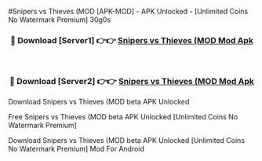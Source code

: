 #Snipers vs Thieves (MOD [APK-MOD] - APK Unlocked - [Unlimited Coins No Watermark Premium] 30g0s



<div align="center">

<h3>🔴 Download [Server1] 👉👉 <a href="https://momento.my/?title=Snipers_vs_Thieves_(MOD">Snipers vs Thieves (MOD Mod Apk</a></h3><br>

<h3>🔴 Download [Server2] 👉👉 <a href="https://momento.my/?title=Snipers_vs_Thieves_(MOD">Snipers vs Thieves (MOD Mod Apk</a></h3>
</div>



Download Snipers vs Thieves (MOD beta APK Unlocked

Free Snipers vs Thieves (MOD beta APK Unlocked [Unlimited Coins No Watermark Premium]

Download Snipers vs Thieves (MOD beta APK Unlocked [Unlimited Coins No Watermark Premium] Mod For Android
